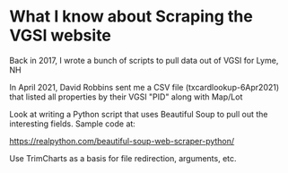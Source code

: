 # What I know about Scraping the VGSI website

Back in 2017, I wrote a bunch of scripts to pull data out of VGSI for Lyme, NH

In April 2021, David Robbins sent me a CSV file (txcardlookup-6Apr2021) that listed all properties by their VGSI "PID" along with Map/Lot

Look at writing a Python script that uses Beautiful Soup to pull out the interesting fields. Sample code at:

https://realpython.com/beautiful-soup-web-scraper-python/

Use TrimCharts as a basis for file redirection, arguments, etc. 